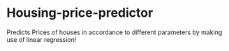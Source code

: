 # Housing-price-predictor
Predicts Prices of houses in accordance to different parameters by making use of linear regression! 
